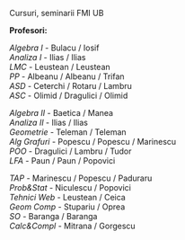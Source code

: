 Cursuri, seminarii FMI UB

**Profesori:**

*Algebra I* - Bulacu / Iosif <br>
*Analiza I* - Ilias / Ilias <br>
*LMC* - Leustean / Leustean <br>
*PP* - Albeanu / Albeanu / Trifan <br>
*ASD* - Ceterchi / Rotaru / Lambru <br>
*ASC* - Olimid / Dragulici / Olimid <br>

*Algebra II* - Baetica / Manea <br>
*Analiza II* - Ilias / Ilias <br>
*Geometrie* - Teleman / Teleman <br>
*Alg Grafuri* - Popescu / Popescu / Marinescu <br>
*POO* - Dragulici / Lambru / Tudor <br>
*LFA* - Paun / Paun / Popovici <br>

*TAP* - Marinescu / Popescu / Paduraru <br>
*Prob&Stat* - Niculescu / Popovici <br>
*Tehnici Web* - Leustean / Ceica <br>
*Geom Comp* - Stupariu / Oprea <br>
*SO* - Baranga / Baranga <br>
*Calc&Compl* - Mitrana / Gorgescu <br>
